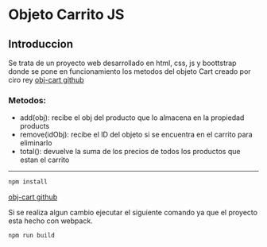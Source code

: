 # Objeto Carrito JS

## Introduccion
Se trata de un proyecto web desarrollado en html, css, js y boottstrap donde se pone en funcionamiento los metodos del objeto Cart creado por ciro rey [obj-cart github](https://github.com/cirorey20/Object-Cart-JS)

### Metodos:
- add(obj): recibe el obj del producto que lo almacena en la propiedad products
- remove(idObj): recibe el ID del objeto si se encuentra en el carrito para eliminarlo
- total(): devuelve la suma de los precios de todos los productos que estan el carrito

- ---

```sh
npm install
```
[obj-cart github](https://github.com/cirorey20/Object-Cart-JS)

Si se realiza algun cambio ejecutar el siguiente comando ya que el proyecto esta hecho con webpack.
```sh
npm run build
```